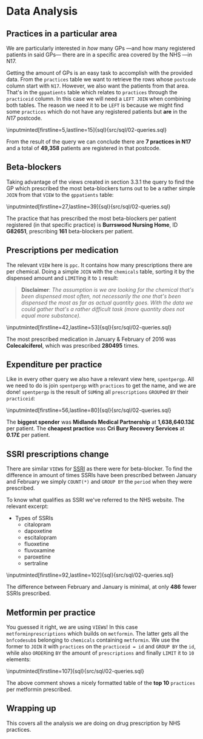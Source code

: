 # Data Analysis

## Practices in a particular area

We are particularly interested in _how_ many GPs —and how many registered
patients in said GPs— there are in a specific area covered by the NHS —in N17.

Getting the amount of GPs is an easy task to accomplish with the provided data.
From the `practices` table we want to retrieve the rows whose `postcode` column
start with `N17`. However, we also want the patients from that area. That's in
the `gppatients` table which relates to `practices` through the `practiceid`
column. In this case we will need a `LEFT JOIN` when combining both tables. The
reason we need it to be `LEFT` is because we might find some `practices` which
do not have any registered patients but **are** in the _N17_ postcode.

\inputminted[firstline=5,lastline=15]{sql}{src/sql/02-queries.sql}

From the result of the query we can conclude there are **7 practices in N17**
and a total of **49,358** patients are registered in that postcode.

## Beta-blockers

Taking advantage of the views created in section 3.3.1 the query to find the GP
which prescribed the most beta-blockers turns out to be a rather simple `JOIN`
from that `VIEW` to the `gppatients` table:

\inputminted[firstline=27,lastline=39]{sql}{src/sql/02-queries.sql}

The practice that has prescribed the most beta-blockers per patient registered
(in that specific practice) is **Burrswood Nursing Home**, ID **G82651**,
prescribing **161** beta-blockers per patient.

## Prescriptions per medication

The relevant `VIEW` here is `ppc`. It contains how many prescriptions there are
per chemical. Doing a simple `JOIN` with the `chemicals` table, sorting it by
the dispensed amount and `LIMIT`ing it to `1` result:

> **Disclaimer**: _The assumption is we are looking for the chemical that's
> been dispensed most often, not necessarily the one that's been dispensed the
> most as far as actual quantity goes. With the data we could gather that's a
> rather difficult task (more quantity does not equal more substance)._

\inputminted[firstline=42,lastline=53]{sql}{src/sql/02-queries.sql}

The most prescribed medication in January & February of 2016 was
**Colecalciferol**, which was prescribed **280495** times.

## Expenditure per practice

Like in every other query we also have a relevant view here, `spentpergp`. All
we need to do is join `spentpergp` with `practices` to get the name, and we are
done! `spentpergp` is the result of `SUM`ing all `prescriptions` `GROUP`ed `BY`
their `practiceid`:

\inputminted[firstline=56,lastline=80]{sql}{src/sql/02-queries.sql}

The **biggest spender** was **Midlands Medical Partnership** at
**1,638,640.13£** per patient. The **cheapest practice** was **Cri Bury
Recovery Services** at **0.17£** per patient.

## SSRI prescriptions change

There are similar `VIEW`s for [SSRI] as there were for beta-blocker. To find
the difference in amount of times SSRIs have been prescribed between January
and February we simply `COUNT(*)` and `GROUP BY` the `period` when they were
prescribed.

To know what qualifies as SSRI we've referred to the NHS website. The relevant
excerpt:

* Types of SSRIs
    * citalopram
    * dapoxetine
    * escitalopram
    * fluoxetine
    * fluvoxamine
    * paroxetine
    * sertraline

\inputminted[firstline=92,lastline=102]{sql}{src/sql/02-queries.sql}

The difference between February and January is minimal, at only **486** fewer
SSRIs prescribed.

## Metformin per practice

You guessed it right, we are using `VIEW`s! In this case
`metforminprescriptions` which builds on `metformin`. The latter gets all the
`bnfcodesub`s belonging to `chemicals` containing `metformin`. We use the former
to `JOIN` it with `practices` on the `practiceid = id` and `GROUP BY` the `id`,
while also `ORDER`ing `BY` the amount of `prescriptions` and finally `LIMIT` it
to `10` elements:

\inputminted[firstline=107]{sql}{src/sql/02-queries.sql}

The above comment shows a nicely formatted table of the **top 10** `practices`
per metformin prescribed.

## Wrapping up

This covers all the analysis we are doing on drug prescription by NHS practices.

[SSRI]: http://www.nhs.uk/conditions/SSRIs-(selective-serotonin-reuptake-inhibitors)/Pages/Introduction.aspx
